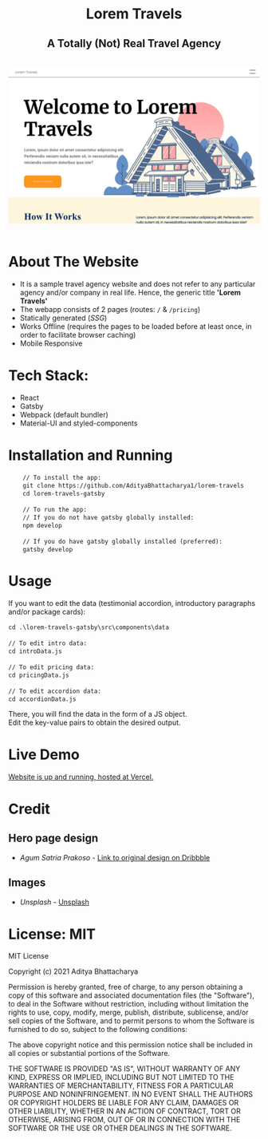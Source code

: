 <center>
<h1>Lorem Travels</h1>
<h2>A Totally (Not) Real Travel Agency</h2>
<br />
<a href="https://lorem-travels.vercel.app/">
<img src="./README-assets/hero.png" />
</a>
</center>
<br />

# About The Website

-   It is a sample travel agency website and does not refer to any particular agency and/or company in real life. Hence, the generic title **'Lorem Travels'**
-   The webapp consists of 2 pages (routes: `/` & `/pricing`)
-   Statically generated (_SSG_)
-   Works Offline (requires the pages to be loaded before at least once, in order to facilitate browser caching)
-   Mobile Responsive

# Tech Stack:

-   React
-   Gatsby
-   Webpack (default bundler)
-   Material-UI and styled-components

# Installation and Running

```
    // To install the app:
    git clone https://github.com/AdityaBhattacharya1/lorem-travels
    cd lorem-travels-gatsby

    // To run the app:
    // If you do not have gatsby globally installed:
    npm develop

    // If you do have gatsby globally installed (preferred):
    gatsby develop
```

# Usage

If you want to edit the data (testimonial accordion, introductory paragraphs and/or package cards):

```
cd .\lorem-travels-gatsby\src\components\data

// To edit intro data:
cd introData.js

// To edit pricing data:
cd pricingData.js

// To edit accordion data:
cd accordionData.js
```

There, you will find the data in the form of a JS object. <br />
Edit the key-value pairs to obtain the desired output. <br />

# Live Demo

[Website is up and running, hosted at Vercel.](https://lorem-travels.vercel.app/)

# Credit

## Hero page design

-   _Agum Satria Prakoso_ - [Link to original design on Dribbble](https://dribbble.com/shots/15306311-Travel-Agency-Web-Exploration-Kuyjalan)

## Images

-   _Unsplash_ - [Unsplash](https://unsplash.com)

# License: MIT

MIT License

Copyright (c) 2021 Aditya Bhattacharya

Permission is hereby granted, free of charge, to any person obtaining a copy
of this software and associated documentation files (the "Software"), to deal
in the Software without restriction, including without limitation the rights
to use, copy, modify, merge, publish, distribute, sublicense, and/or sell
copies of the Software, and to permit persons to whom the Software is
furnished to do so, subject to the following conditions:

The above copyright notice and this permission notice shall be included in all
copies or substantial portions of the Software.

THE SOFTWARE IS PROVIDED "AS IS", WITHOUT WARRANTY OF ANY KIND, EXPRESS OR
IMPLIED, INCLUDING BUT NOT LIMITED TO THE WARRANTIES OF MERCHANTABILITY,
FITNESS FOR A PARTICULAR PURPOSE AND NONINFRINGEMENT. IN NO EVENT SHALL THE
AUTHORS OR COPYRIGHT HOLDERS BE LIABLE FOR ANY CLAIM, DAMAGES OR OTHER
LIABILITY, WHETHER IN AN ACTION OF CONTRACT, TORT OR OTHERWISE, ARISING FROM,
OUT OF OR IN CONNECTION WITH THE SOFTWARE OR THE USE OR OTHER DEALINGS IN THE
SOFTWARE.
